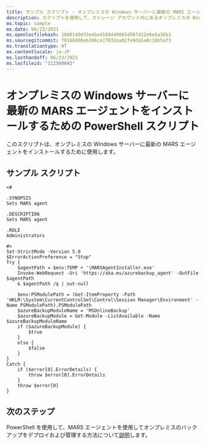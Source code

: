 ```yaml
---
title: サンプル スクリプト - オンプレミスの Windows サーバーに最新の MARS エージェントをインストールする
description: スクリプトを使用して、ストレージ アカウント内にあるオンプレミスの Windows サーバーに最新の MARS エージェントをインストールする方法について説明します。
ms.topic: sample
ms.date: 06/23/2021
ms.openlocfilehash: 1080149d33eebed160449865d58f422e6eba36b1
ms.sourcegitcommit: f0168d80eb396ce27032aa02fe9da5a0c10b5af3
ms.translationtype: HT
ms.contentlocale: ja-JP
ms.lasthandoff: 06/23/2021
ms.locfileid: "112560842"
---
```

# <a name="powershell-script-to-install-the-latest-mars-agent-on-an-on-premises-windows-server"></a>オンプレミスの Windows サーバーに最新の MARS エージェントをインストールするための PowerShell スクリプト

このスクリプトは、オンプレミスの Windows サーバーに最新の MARS エージェントをインストールするために使用します。

## <a name="sample-script"></a>サンプル スクリプト

```azurepowershell
<#

.SYNOPSIS
Sets MARS agent

.DESCRIPTION
Sets MARS agent

.ROLE
Administrators

#>
Set-StrictMode -Version 5.0
$ErrorActionPreference = "Stop"
Try {
    $agentPath = $env:TEMP + '\MARSAgentInstaller.exe'
    Invoke-WebRequest -Uri 'https://aka.ms/azurebackup_agent' -OutFile $agentPath
    & $agentPath /q | out-null

    $env:PSModulePath = (Get-ItemProperty -Path 'HKLM:\System\CurrentControlSet\Control\Session Manager\Environment' -Name PSModulePath).PSModulePath
    $azureBackupModuleName = 'MSOnlineBackup'
    $azureBackupModule = Get-Module -ListAvailable -Name $azureBackupModuleName
    if ($azureBackupModule) {
        $true
    }
    else {
        $false
    }
}
Catch {
    if ($error[0].ErrorDetails) {
        throw $error[0].ErrorDetails
    }
    throw $error[0]
}

```

## <a name="next-steps"></a>次のステップ

PowerShell を使用して、MARS エージェントを使用してオンプレミスのバックアップをデプロイおよび管理する方法について[説明](../backup-client-automation.md)します。